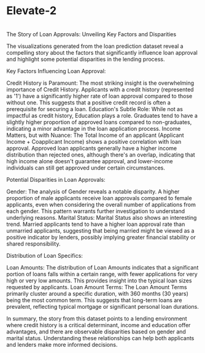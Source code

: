 # Elevate-2
<br>
The Story of Loan Approvals: Unveiling Key Factors and Disparities

The visualizations generated from the loan prediction dataset reveal a compelling story about the factors that significantly influence loan approval and highlight some potential disparities in the lending process.

Key Factors Influencing Loan Approval:

Credit History is Paramount: The most striking insight is the overwhelming importance of Credit History. Applicants with a credit history (represented as '1') have a significantly higher rate of loan approval compared to those without one. This suggests that a positive credit record is often a prerequisite for securing a loan.
Education's Subtle Role: While not as impactful as credit history, Education plays a role. Graduates tend to have a slightly higher proportion of approved loans compared to non-graduates, indicating a minor advantage in the loan application process.
Income Matters, but with Nuance: The Total Income of an applicant (Applicant Income + Coapplicant Income) shows a positive correlation with loan approval. Approved loan applicants generally have a higher income distribution than rejected ones, although there's an overlap, indicating that high income alone doesn't guarantee approval, and lower-income individuals can still get approved under certain circumstances.

Potential Disparities in Loan Approvals:

Gender: The analysis of Gender reveals a notable disparity. A higher proportion of male applicants receive loan approvals compared to female applicants, even when considering the overall number of applications from each gender. This pattern warrants further investigation to understand underlying reasons.
Marital Status: Marital Status also shows an interesting trend. Married applicants tend to have a higher loan approval rate than unmarried applicants, suggesting that being married might be viewed as a positive indicator by lenders, possibly implying greater financial stability or shared responsibility.

Distribution of Loan Specifics:

Loan Amounts: The distribution of Loan Amounts indicates that a significant portion of loans falls within a certain range, with fewer applications for very high or very low amounts. This provides insight into the typical loan sizes requested by applicants.
Loan Amount Terms: The Loan Amount Terms primarily cluster around a specific duration, with 360 months (30 years) being the most common term. This suggests that long-term loans are prevalent, reflecting typical mortgage or significant personal loan durations.

In summary, the story from this dataset points to a lending environment where credit history is a critical determinant, income and education offer advantages, and there are observable disparities based on gender and marital status. Understanding these relationships can help both applicants and lenders make more informed decisions.


